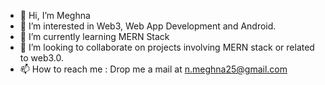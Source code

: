 - 👋 Hi, I’m Meghna
- 👀 I’m interested in Web3, Web App Development and Android.
- 🌱 I’m currently learning MERN Stack
- 💞️ I’m looking to collaborate on projects involving MERN stack or related to web3.0.
- 📫 How to reach me : Drop me a mail at n.meghna25@gmail.com

<!---
meg-n/meg-n is a ✨ special ✨ repository because its `README.md` (this file) appears on your GitHub profile.
You can click the Preview link to take a look at your changes.
--->
